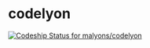 # codelyon

[![Codeship Status for malyons/codelyon](https://app.codeship.com/projects/f5fe8560-91b0-0135-0e35-7e95ae62790a/status?branch=master)](https://app.codeship.com/projects/250534)